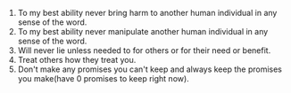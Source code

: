 1. To my best ability never bring harm to another human individual in any sense of the word.
2. To my best ability never manipulate another human individual in any sense of the word.
3. Will never lie unless needed to for others or for their need or benefit.
4. Treat others how they treat you.
5. Don't make any promises you can't keep and always keep the promises you make(have 0 promises to keep right now).